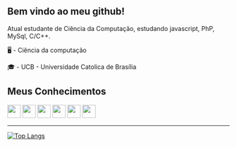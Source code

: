 ## Bem vindo ao meu github!

Atual estudante de Ciência da Computação, estudando javascript, PhP, MySql, C/C++.

🖥 - Ciência da computação

🎓 - UCB - Universidade Catolica de Brasília


  
## Meus Conhecimentos 

<div  display ="inline" >
  <img witdh="30" height= "30" src ="https://cdn.jsdelivr.net/gh/devicons/devicon@latest/icons/c/c-original.svg" />
  <img witdh="30" height= "30" src="https://cdn.jsdelivr.net/gh/devicons/devicon@latest/icons/mysql/mysql-original-wordmark.svg" />
  <img width="30" height= "30" src="https://cdn.jsdelivr.net/gh/devicons/devicon@latest/icons/figma/figma-original.svg" />
  <img width="30" height= "30" src="https://cdn.jsdelivr.net/gh/devicons/devicon@latest/icons/html5/html5-original.svg" />
  <img width="30" height= "30" src="https://cdn.jsdelivr.net/gh/devicons/devicon@latest/icons/css3/css3-original.svg" />
  <img width="30" height= "30" src="https://cdn.jsdelivr.net/gh/devicons/devicon@latest/icons/php/php-original.svg" />
          
</div>
<div >

<hr>

 [![Top Langs](https://github-readme-stats.vercel.app/api/top-langs/?username=paulovcb1&size_weight=1&count_weight=0&layout=donut)](https://github.com/anuraghazra/github-readme-stats)

</div>
